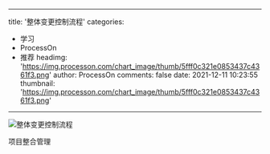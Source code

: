 
---
title: '整体变更控制流程'
categories: 
 - 学习
 - ProcessOn
 - 推荐
headimg: 'https://img.processon.com/chart_image/thumb/5fff0c321e0853437c4361f3.png'
author: ProcessOn
comments: false
date: 2021-12-11 10:23:55
thumbnail: 'https://img.processon.com/chart_image/thumb/5fff0c321e0853437c4361f3.png'
---

<div>   
<img class="thumb" alt="整体变更控制流程" src="https://img.processon.com/chart_image/thumb/5fff0c321e0853437c4361f3.png" referrerpolicy="no-referrer">
<p>项目整合管理</p>  
</div>
            